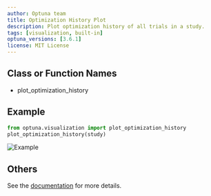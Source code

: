 ```yaml
---
author: Optuna team
title: Optimization History Plot
description: Plot optimization history of all trials in a study.
tags: [visualization, built-in]
optuna_versions: [3.6.1]
license: MIT License
---
```


## Class or Function Names

- plot_optimization_history

## Example

```python
from optuna.visualization import plot_optimization_history
plot_optimization_history(study)
```

![Example](images/thumbnail.png "Example")

## Others

See the [documentation](https://optuna.readthedocs.io/en/stable/reference/visualization/generated/optuna.visualization.plot_optimization_history.html) for more details.
